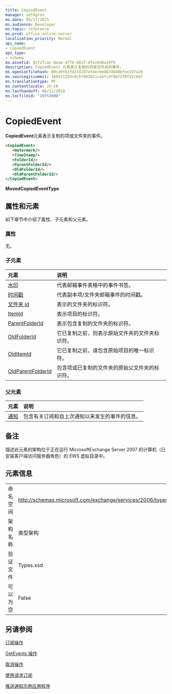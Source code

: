 ```yaml
---
title: CopiedEvent
manager: sethgros
ms.date: 09/17/2015
ms.audience: Developer
ms.topic: reference
ms.prod: office-online-server
localization_priority: Normal
api_name:
- CopiedEvent
api_type:
- schema
ms.assetid: 82f2fcac-deaa-4ff8-801f-4fe28d8a19f5
description: CopiedEvent 元素表示复制的项或文件夹的事件。
ms.openlocfilehash: 89ca9fb1fd2f4187efdec0e087d840bfee197a29
ms.sourcegitcommit: 34041125dc8c5f993b21cebfc4f8b72f0fd2cb6f
ms.translationtype: MT
ms.contentlocale: zh-CN
ms.lasthandoff: 06/11/2018
ms.locfileid: "19753600"
---
```

# <a name="copiedevent"></a>CopiedEvent

**CopiedEvent**元素表示复制的项或文件夹的事件。 
  
```xml
<CopiedEvent>
   <Watermark/>
   <TimeStamp/>
   <FolderId/>
   <ParentFolderId/>
   <OldFolderId/>
   <OldParentFolderId/>
</CopiedEvent>
```

 **MovedCopiedEventType**
## <a name="attributes-and-elements"></a>属性和元素

如下章节中介绍了属性、子元素和父元素。
  
### <a name="attributes"></a>属性

无。
  
### <a name="child-elements"></a>子元素

|**元素**|**说明**|
|:-----|:-----|
|[水印](watermark.md) <br/> |代表邮箱事件表格中的事件书签。  <br/> |
|[时间戳](timestamp.md) <br/> |代表副本项/文件夹邮箱事件的时间戳。  <br/> |
|[文件夹 Id](folderid.md) <br/> |表示的文件夹的标识符。  <br/> |
|[ItemId](itemid.md) <br/> |表示项目的标识符。  <br/> |
|[ParentFolderId](parentfolderid.md) <br/> |表示包含复制的文件夹的标识符。  <br/> |
|[OldFolderId](oldfolderid.md) <br/> |它已复制之前，则表示原始文件夹的文件夹标识符。  <br/> |
|[OldItemId](olditemid.md) <br/> |它已复制之前，请包含原始项目的唯一标识符。  <br/> |
|[OldParentFolderId](oldparentfolderid.md) <br/> |包含项或已复制的文件夹的原始父文件夹的标识符。  <br/> |
   
### <a name="parent-elements"></a>父元素

|**元素**|**说明**|
|:-----|:-----|
|[通知](notification-ex15websvcsotherref.md) <br/> |包含有关订阅和自上次通知以来发生的事件的信息。  <br/> |
   
## <a name="remarks"></a>备注

描述此元素的架构位于正在运行 MicrosoftExchange Server 2007 的计算机（已安装客户端访问服务器角色）的 EWS 虚拟目录中。
  
## <a name="element-information"></a>元素信息

|||
|:-----|:-----|
|命名空间  <br/> |http://schemas.microsoft.com/exchange/services/2006/types  <br/> |
|架构名称  <br/> |类型架构  <br/> |
|验证文件  <br/> |Types.xsd  <br/> |
|可以为空  <br/> |False  <br/> |
   
## <a name="see-also"></a>另请参阅



[订阅操作](subscribe-operation.md)
  
[GetEvents 操作](getevents-operation.md)
  
[取消操作](unsubscribe-operation.md)


[使用请求订阅](http://msdn.microsoft.com/library/f956bc0e-2b25-4613-966b-54c65456897c%28Office.15%29.aspx)
  
[推送通知示例应用程序](http://msdn.microsoft.com/library/db1f8523-fa44-483f-bdb6-ab5939b52eee%28Office.15%29.aspx)

